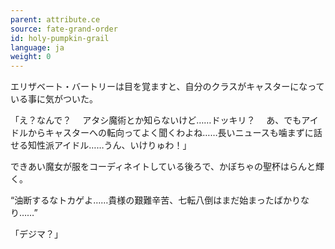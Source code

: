 ```yaml
---
parent: attribute.ce
source: fate-grand-order
id: holy-pumpkin-grail
language: ja
weight: 0
---
```


エリザベート・バートリーは目を覚ますと、自分のクラスがキャスターになっている事に気がついた。

「え？なんで？
　アタシ魔術とか知らないけど……ドッキリ？
　あ、でもアイドルからキャスターへの転向ってよく聞くわよね……長いニュースも噛まずに話せる知性派アイドル……うん、いけりゅわ！」

できあい魔女が服をコーディネイトしている後ろで、かぼちゃの聖杯はらんと輝く。

“油断するなトカゲよ……貴様の艱難辛苦、七転八倒はまだ始まったばかりなり……”

「デジマ？」
